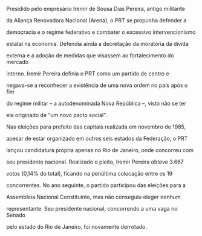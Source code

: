 

Presidido pelo empresário Iremir de Sousa Dias Pereira, antigo militante

da Aliança Renovadora Nacional (Arena), o PRT se propunha defender a

democracia e o regime federativo e combater o excessivo intervencionismo

estatal na economia. Defendia ainda a decretação da moratória da dívida

externa e a adoção de medidas que visassem ao fortalecimento do mercado

interno. Iremir Pereira definia o PRT como um partido de centro e

negava-se a reconhecer a existência de uma nova ordem no país após o fim

do regime militar – a autodenominada Nova República –, visto não se ter

ela originado de “um novo pacto social”.



Nas eleições para prefeito das capitais realizada em novembro de 1985,

apesar de estar organizado em outros seis estados da Federação, o PRT

lançou candidatura própria apenas no Rio de Janeiro, onde concorreu com

seu presidente nacional. Realizado o pleito, Iremir Pereira obteve 3.667

votos (0,14% do total), ficando na penúltima colocação entre os 19

concorrentes. No ano seguinte, o partido participou das eleições para a

Assembleia Nacional Constituinte, mas não conseguiu eleger nenhum

representante. Seu presidente nacional, concorrendo a uma vaga no Senado

pelo estado do Rio de Janeiro, foi novamente derrotado.



